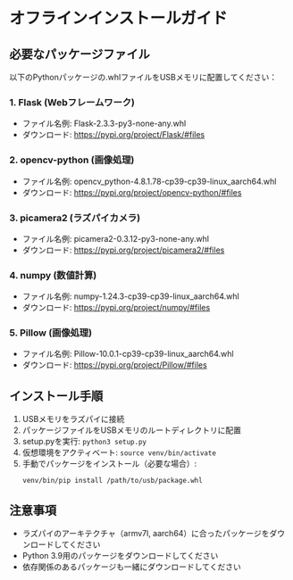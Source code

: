 # オフラインインストールガイド

## 必要なパッケージファイル

以下のPythonパッケージの.whlファイルをUSBメモリに配置してください：

### 1. Flask (Webフレームワーク)
- ファイル名例: Flask-2.3.3-py3-none-any.whl
- ダウンロード: https://pypi.org/project/Flask/#files

### 2. opencv-python (画像処理)
- ファイル名例: opencv_python-4.8.1.78-cp39-cp39-linux_aarch64.whl
- ダウンロード: https://pypi.org/project/opencv-python/#files

### 3. picamera2 (ラズパイカメラ)
- ファイル名例: picamera2-0.3.12-py3-none-any.whl
- ダウンロード: https://pypi.org/project/picamera2/#files

### 4. numpy (数値計算)
- ファイル名例: numpy-1.24.3-cp39-cp39-linux_aarch64.whl
- ダウンロード: https://pypi.org/project/numpy/#files

### 5. Pillow (画像処理)
- ファイル名例: Pillow-10.0.1-cp39-cp39-linux_aarch64.whl
- ダウンロード: https://pypi.org/project/Pillow/#files

## インストール手順

1. USBメモリをラズパイに接続
2. パッケージファイルをUSBメモリのルートディレクトリに配置
3. setup.pyを実行: `python3 setup.py`
4. 仮想環境をアクティベート: `source venv/bin/activate`
5. 手動でパッケージをインストール（必要な場合）:
   ```
   venv/bin/pip install /path/to/usb/package.whl
   ```

## 注意事項

- ラズパイのアーキテクチャ（armv7l, aarch64）に合ったパッケージをダウンロードしてください
- Python 3.9用のパッケージをダウンロードしてください
- 依存関係のあるパッケージも一緒にダウンロードしてください
